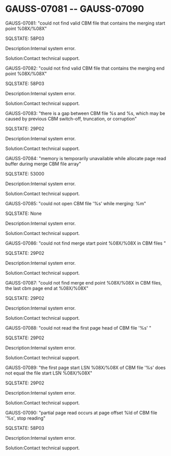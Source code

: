 # GAUSS-07081 -- GAUSS-07090<a name="EN-US_TOPIC_0302073064"></a>

GAUSS-07081: "could not find valid CBM file that contains the merging start point %08X/%08X"

SQLSTATE: 58P03

Description:Internal system error.

Solution:Contact technical support.

GAUSS-07082: "could not find valid CBM file that contains the merging end point %08X/%08X"

SQLSTATE: 58P03

Description:Internal system error.

Solution:Contact technical support.

GAUSS-07083: "there is a gap between CBM file %s and %s, which may be caused by previous CBM switch-off, truncation, or corruption"

SQLSTATE: 29P02

Description:Internal system error.

Solution:Contact technical support.

GAUSS-07084: "memory is temporarily unavailable while allocate page read buffer during merge CBM file array"

SQLSTATE: 53000

Description:Internal system error.

Solution:Contact technical support.

GAUSS-07085: "could not open CBM file '%s' while merging: %m"

SQLSTATE: None

Description:Internal system error.

Solution:Contact technical support.

GAUSS-07086: "could not find merge start point %08X/%08X in CBM files "

SQLSTATE: 29P02

Description:Internal system error.

Solution:Contact technical support.

GAUSS-07087: "could not find merge end point %08X/%08X in CBM files, the last cbm page end at %08X/%08X"

SQLSTATE: 29P02

Description:Internal system error.

Solution:Contact technical support.

GAUSS-07088: "could not read the first page head of CBM file '%s' "

SQLSTATE: 29P02

Description:Internal system error.

Solution:Contact technical support.

GAUSS-07089: "the first page start LSN %08X/%08X of CBM file '%s' does not equal the file start LSN %08X/%08X"

SQLSTATE: 29P02

Description:Internal system error.

Solution:Contact technical support.

GAUSS-07090: "partial page read occurs at page offset %ld of CBM file '%s', stop reading"

SQLSTATE: 58P03

Description:Internal system error.

Solution:Contact technical support.

